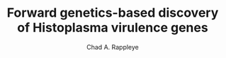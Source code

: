 ---
author: Chad A. Rappleye
funder: National Institutes of Health (US)
layout: grant
link:
- https://www.niaid.nih.gov/sites/default/files/1r03ai111015-01_rappleye_full.pdf
- https://www.niaid.nih.gov/sites/default/files/1r03ai111015-01_rappleye_ss.pdf
link_name:
- Proposal
- Summary Statement
program: R03
status: funded
title: Forward genetics-based discovery of Histoplasma virulence genes
year: 2013
---